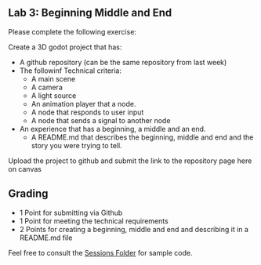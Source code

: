 ## Lab 3: Beginning Middle and End

Please complete the following exercise:

Create a 3D godot project that has:
- A github repository (can be the same repository from last week)
- The followinf Technical criteria:
  - A main scene
  - A camera
  - A light source
  - An animation player that a node.
  - A node that responds to user input
  - A node that sends a signal to another node
- An experience that has a beginning, a middle and an end.
  - A README.md that describes the beginning, middle and end and the story you were trying to tell.

Upload the project to github and submit the link to the repository page here on canvas

## Grading
- 1 Point for submitting via  Github
- 1 Point for meeting the technical requirements
- 2 Points for creating a beginning, middle and end and describing it in a README.md file

Feel free to consult the [Sessions Folder](/Sessions) for sample code.
